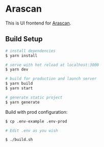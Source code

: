 # Arascan

This is UI frontend for [Arascan](https://scan.nuchain.network).

## Build Setup

```bash
# install dependencies
$ yarn install

# serve with hot reload at localhost:3000
$ yarn dev

# build for production and launch server
$ yarn build
$ yarn start

# generate static project
$ yarn generate
```

Build with prod configuration:

```bash
$ cp .env-example .env-prod

# Edit .env as you wish

$ ./build.sh
```
